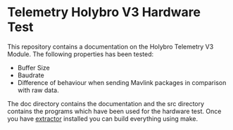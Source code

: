 # Telemetry Holybro V3 Hardware Test

This repository contains a documentation on the Holybro Telemetry V3 Module.
The following properties has been tested:

-   Buffer Size
-   Baudrate
-   Difference of behaviour when sending Mavlink packages in comparison with raw data.

The doc directory contains the documentation and the src directory contains the
programs which have been used for the hardware test. Once you have [extractor](https://github.com/wimalopaan/extractor)
installed you can build everything using make.

